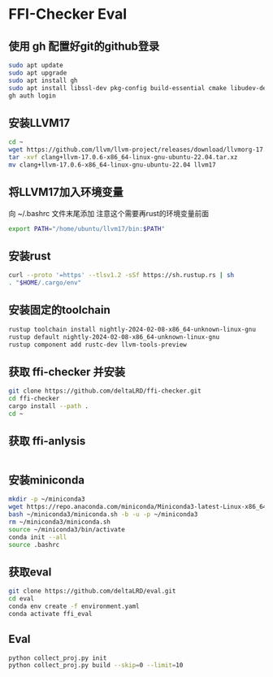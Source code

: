 # FFI-Checker Eval

## 使用 gh 配置好git的github登录

```bash
sudo apt update
sudo apt upgrade
sudo apt install gh 
sudo apt install libssl-dev pkg-config build-essential cmake libudev-dev -y
gh auth login
```

## 安装LLVM17
```bash
cd ~
wget https://github.com/llvm/llvm-project/releases/download/llvmorg-17.0.6/clang+llvm-17.0.6-x86_64-linux-gnu-ubuntu-22.04.tar.xz
tar -xvf clang+llvm-17.0.6-x86_64-linux-gnu-ubuntu-22.04.tar.xz
mv clang+llvm-17.0.6-x86_64-linux-gnu-ubuntu-22.04 llvm17
```

## 将LLVM17加入环境变量

向 ~/.bashrc 文件末尾添加
注意这个需要再rust的环境变量前面
```bash
export PATH="/home/ubuntu/llvm17/bin:$PATH"
```

## 安装rust

```bash
curl --proto '=https' --tlsv1.2 -sSf https://sh.rustup.rs | sh
. "$HOME/.cargo/env"
```

## 安装固定的toolchain

```bash
rustup toolchain install nightly-2024-02-08-x86_64-unknown-linux-gnu
rustup default nightly-2024-02-08-x86_64-unknown-linux-gnu
rustup component add rustc-dev llvm-tools-preview
```

## 获取 ffi-checker 并安装

```bash
git clone https://github.com/deltaLRD/ffi-checker.git
cd ffi-checker
cargo install --path .
cd ~
```

## 获取 ffi-anlysis

```bash
```

## 安装miniconda

```bash
mkdir -p ~/miniconda3
wget https://repo.anaconda.com/miniconda/Miniconda3-latest-Linux-x86_64.sh -O ~/miniconda3/miniconda.sh
bash ~/miniconda3/miniconda.sh -b -u -p ~/miniconda3
rm ~/miniconda3/miniconda.sh
source ~/miniconda3/bin/activate
conda init --all
source .bashrc
```

## 获取eval

```bash
git clone https://github.com/deltaLRD/eval.git
cd eval
conda env create -f environment.yaml
conda activate ffi_eval 
```

## Eval
```bash
python collect_proj.py init
python collect_proj.py build --skip=0 --limit=10
```
